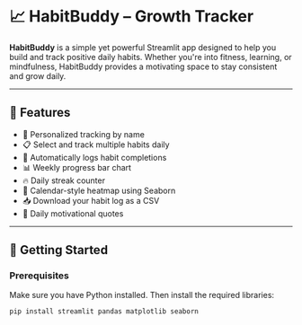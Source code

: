# 📈 HabitBuddy – Growth Tracker

**HabitBuddy** is a simple yet powerful Streamlit app designed to help you build and track positive daily habits. Whether you're into fitness, learning, or mindfulness, HabitBuddy provides a motivating space to stay consistent and grow daily.

---

## 🌟 Features

- 🔐 Personalized tracking by name
- 📋 Select and track multiple habits daily
- 🔁 Automatically logs habit completions
- 📊 Weekly progress bar chart
- 🔥 Daily streak counter
- 📅 Calendar-style heatmap using Seaborn
- 📥 Download your habit log as a CSV
- 💬 Daily motivational quotes

---

## 🚀 Getting Started

### Prerequisites

Make sure you have Python installed. Then install the required libraries:

```bash
pip install streamlit pandas matplotlib seaborn
